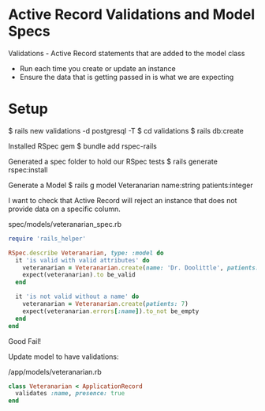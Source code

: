 # Active Record Validations and Model Specs

Validations - Active Record statements that are added to the model class
  - Run each time you create or update an instance
  - Ensure the data that is getting passed in is what we are expecting

# Setup
$ rails new validations -d postgresql -T
$ cd validations
$ rails db:create

Installed RSpec gem
$ bundle add rspec-rails

Generated a spec folder to hold our RSpec tests
$ rails generate rspec:install

Generate a Model
$ rails g model Veteranarian name:string patients:integer

I want to check that Active Record will reject an instance that does not provide data on a specific column.


spec/models/veteranarian_spec.rb
```ruby
require 'rails_helper'

RSpec.describe Veteranarian, type: :model do
  it 'is valid with valid attributes' do
    veteranarian = Veteranarian.create(name: 'Dr. Doolittle', patients: 7)
    expect(veteranarian).to be_valid
  end

  it 'is not valid without a name' do
    veteranarian = Veteranarian.create(patients: 7)
    expect(veteranarian.errors[:name]).to_not be_empty
  end
end

```

Good Fail!

Update model to have validations:

/app/models/veteranarian.rb
```ruby
class Veteranarian < ApplicationRecord
  validates :name, presence: true
end

```
